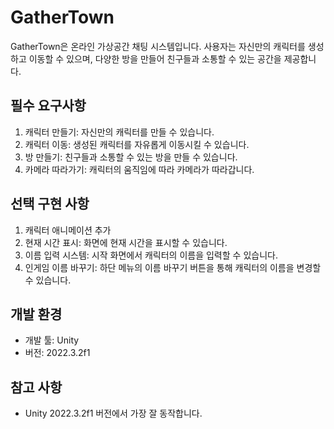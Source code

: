 # GatherTown

GatherTown은 온라인 가상공간 채팅 시스템입니다. 사용자는 자신만의 캐릭터를 생성하고 이동할 수 있으며, 다양한 방을 만들어 친구들과 소통할 수 있는 공간을 제공합니다.

## 필수 요구사항
1. 캐릭터 만들기: 자신만의 캐릭터를 만들 수 있습니다.
2. 캐릭터 이동: 생성된 캐릭터를 자유롭게 이동시킬 수 있습니다.
3. 방 만들기: 친구들과 소통할 수 있는 방을 만들 수 있습니다.
4. 카메라 따라가기: 캐릭터의 움직임에 따라 카메라가 따라갑니다.

## 선택 구현 사항
1. 캐릭터 애니메이션 추가
2. 현재 시간 표시: 화면에 현재 시간을 표시할 수 있습니다.
3. 이름 입력 시스템: 시작 화면에서 캐릭터의 이름을 입력할 수 있습니다.
4. 인게임 이름 바꾸기: 하단 메뉴의 이름 바꾸기 버튼을 통해 캐릭터의 이름을 변경할 수 있습니다.

## 개발 환경
- 개발 툴: Unity
- 버전: 2022.3.2f1

## 참고 사항
- Unity 2022.3.2f1 버전에서 가장 잘 동작합니다.

